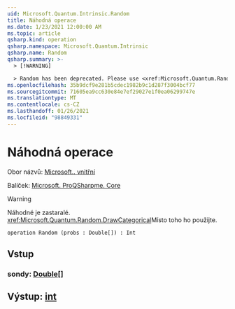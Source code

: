 ```yaml
---
uid: Microsoft.Quantum.Intrinsic.Random
title: Náhodná operace
ms.date: 1/23/2021 12:00:00 AM
ms.topic: article
qsharp.kind: operation
qsharp.namespace: Microsoft.Quantum.Intrinsic
qsharp.name: Random
qsharp.summary: >-
  > [!WARNING]

  > Random has been deprecated. Please use <xref:Microsoft.Quantum.Random.DrawCategorical> instead.
ms.openlocfilehash: 35b9dcf9e281b5cdec1982b9c1d287f3004bcf77
ms.sourcegitcommit: 71605ea9cc630e84e7ef29027e1f0ea06299747e
ms.translationtype: MT
ms.contentlocale: cs-CZ
ms.lasthandoff: 01/26/2021
ms.locfileid: "98849331"
---
```

# <a name="random-operation"></a>Náhodná operace

Obor názvů: [Microsoft.. vnitřní](xref:Microsoft.Quantum.Intrinsic)

Balíček: [Microsoft. ProQSharpme. Core](https://nuget.org/packages/Microsoft.Quantum.QSharp.Core)


> [!WARNING]
> Náhodné je zastaralé. <xref:Microsoft.Quantum.Random.DrawCategorical>Místo toho ho použijte.



```qsharp
operation Random (probs : Double[]) : Int
```


## <a name="input"></a>Vstup

### <a name="probs--double"></a>sondy: [Double](xref:microsoft.quantum.lang-ref.double)[]





## <a name="output--int"></a>Výstup: [int](xref:microsoft.quantum.lang-ref.int)

